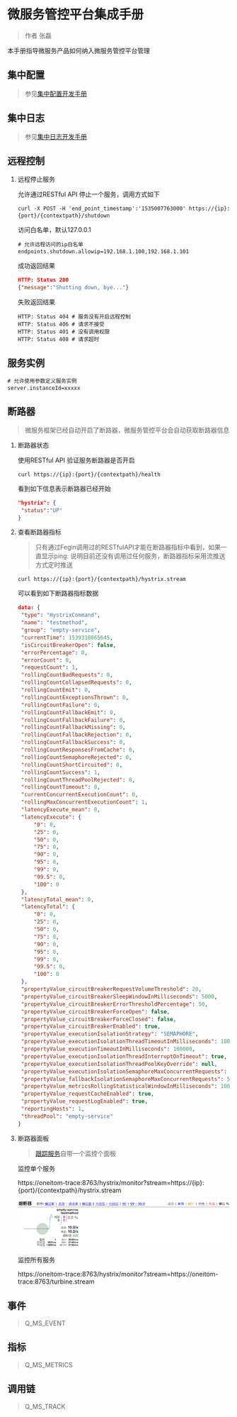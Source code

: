 # 微服务管控平台集成手册

> 作者 张磊

本手册指导微服务产品如何纳入微服务管控平台管理

## 集中配置

> 参见[集中配置开发手册](../../developer/config/README.md)



## 集中日志

> 参见[集中日志开发手册](../../developer/logger/README.md)



## 远程控制

1. 远程停止服务

   允许通过RESTful API 停止一个服务，调用方式如下

   ```shell
   curl -X POST -H 'end_point_timestamp':'1535007763000' https://{ip}:{port}/{contextpath}/shutdown
   ```

   访问白名单，默认127.0.0.1

   ```properties
   # 允许远程访问的ip白名单
   endpoints.shutdown.allowip=192.168.1.100,192.168.1.101
   ```

   成功返回结果

   ```json
   HTTP: Status 200
   {"message":"Shutting down, bye..."}
   ```

   失败返回结果

   ```
   HTTP: Status 404 # 服务没有开启远程控制
   HTTP: Status 406 # 请求不接受
   HTTP: Status 401 # 没有调用权限
   HTTP: Status 408 # 请求超时
   ```

   

## 服务实例

```properties
# 允许使用参数定义服务实例
server.instanceId=xxxxx
```

## 断路器

> 微服务框架已经自动开启了断路器，微服务管控平台会自动获取断路器信息

1. 断路器状态

   使用RESTful API 验证服务断路器是否开启

   ```shell
   curl https://{ip}:{port}/{contextpath}/health
   ```

   看到如下信息表示断路器已经开始

   ```json
   "hystrix": {
   	"status":"UP"
   }
   ```

2. 查看断路器指标

   > 只有通过Fegin调用过的RESTfulAPI才能在断路器指标中看到，如果一直显示ping: 说明目前还没有调用过任何服务，断路器指标采用流推送方式定时推送

   ```shell
   curl https://{ip}:{port}/{contextpath}/hystrix.stream
   ```

   可以看到如下断路器指标数据

   ```json
   data: {
   	"type": "HystrixCommand",
   	"name": "testmethod",
   	"group": "empty-service",
   	"currentTime": 1539318865645,
   	"isCircuitBreakerOpen": false,
   	"errorPercentage": 0,
   	"errorCount": 0,
   	"requestCount": 1,
   	"rollingCountBadRequests": 0,
   	"rollingCountCollapsedRequests": 0,
   	"rollingCountEmit": 0,
   	"rollingCountExceptionsThrown": 0,
   	"rollingCountFailure": 0,
   	"rollingCountFallbackEmit": 0,
   	"rollingCountFallbackFailure": 0,
   	"rollingCountFallbackMissing": 0,
   	"rollingCountFallbackRejection": 0,
   	"rollingCountFallbackSuccess": 0,
   	"rollingCountResponsesFromCache": 0,
   	"rollingCountSemaphoreRejected": 0,
   	"rollingCountShortCircuited": 0,
   	"rollingCountSuccess": 1,
   	"rollingCountThreadPoolRejected": 0,
   	"rollingCountTimeout": 0,
   	"currentConcurrentExecutionCount": 0,
   	"rollingMaxConcurrentExecutionCount": 1,
   	"latencyExecute_mean": 0,
   	"latencyExecute": {
   		"0": 0,
   		"25": 0,
   		"50": 0,
   		"75": 0,
   		"90": 0,
   		"95": 0,
   		"99": 0,
   		"99.5": 0,
   		"100": 0
   	},
   	"latencyTotal_mean": 0,
   	"latencyTotal": {
   		"0": 0,
   		"25": 0,
   		"50": 0,
   		"75": 0,
   		"90": 0,
   		"95": 0,
   		"99": 0,
   		"99.5": 0,
   		"100": 0
   	},
   	"propertyValue_circuitBreakerRequestVolumeThreshold": 20,
   	"propertyValue_circuitBreakerSleepWindowInMilliseconds": 5000,
   	"propertyValue_circuitBreakerErrorThresholdPercentage": 50,
   	"propertyValue_circuitBreakerForceOpen": false,
   	"propertyValue_circuitBreakerForceClosed": false,
   	"propertyValue_circuitBreakerEnabled": true,
   	"propertyValue_executionIsolationStrategy": "SEMAPHORE",
   	"propertyValue_executionIsolationThreadTimeoutInMilliseconds": 180000,
   	"propertyValue_executionTimeoutInMilliseconds": 180000,
   	"propertyValue_executionIsolationThreadInterruptOnTimeout": true,
   	"propertyValue_executionIsolationThreadPoolKeyOverride": null,
   	"propertyValue_executionIsolationSemaphoreMaxConcurrentRequests": 5000,
   	"propertyValue_fallbackIsolationSemaphoreMaxConcurrentRequests": 5000,
   	"propertyValue_metricsRollingStatisticalWindowInMilliseconds": 10000,
   	"propertyValue_requestCacheEnabled": true,
   	"propertyValue_requestLogEnabled": true,
   	"reportingHosts": 1,
   	"threadPool": "empty-service"
   }
   ```

3. 断路器面板

   > [跟踪服务](../../iplatform-common/TraceService.md)自带一个监控个面板

   监控单个服务

   https://oneitom-trace:8763/hystrix/monitor?stream=https://{ip}:{port}/{contextpath}/hystrix.stream

   ![hystrix-one.png](images/hystrix-one.png)

   监控所有服务

   https://oneitom-trace:8763/hystrix/monitor?stream=https://oneitom-trace:8763/turbine.stream

## 事件

> Q_MS_EVENT

## 指标

> Q_MS_METRICS

## 调用链

> Q_MS_TRACK

